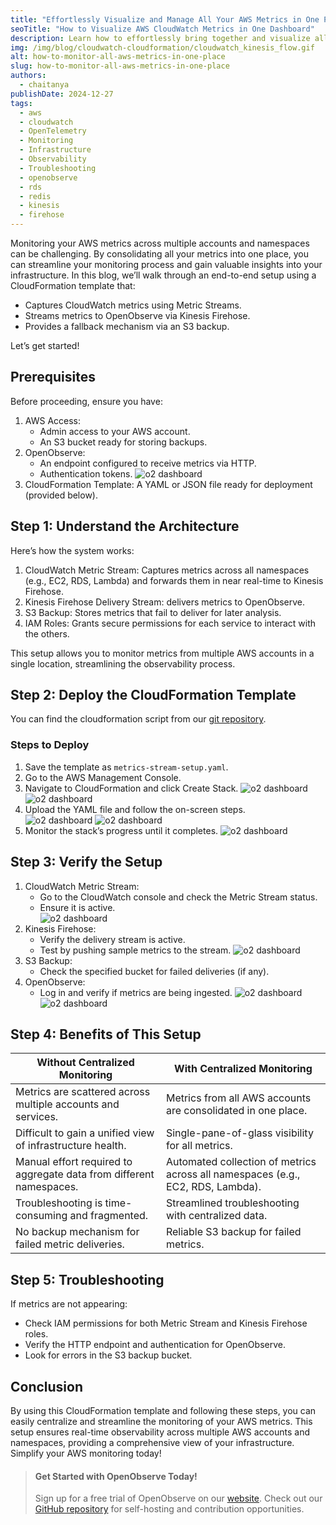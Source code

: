 ```yaml
---
title: "Effortlessly Visualize and Manage All Your AWS Metrics in One Place"
seoTitle: "How to Visualize AWS CloudWatch Metrics in One Dashboard"
description: Learn how to effortlessly bring together and visualize all your AWS metrics in one place. Step-by-step guide to creating unified dashboards for AWS monitoring.
img: /img/blog/cloudwatch-cloudformation/cloudwatch_kinesis_flow.gif
alt: how-to-monitor-all-aws-metrics-in-one-place
slug: how-to-monitor-all-aws-metrics-in-one-place
authors: 
  - chaitanya
publishDate: 2024-12-27
tags:
  - aws
  - cloudwatch
  - OpenTelemetry
  - Monitoring
  - Infrastructure
  - Observability
  - Troubleshooting
  - openobserve
  - rds
  - redis
  - kinesis
  - firehose
---
```


Monitoring your AWS metrics across multiple accounts and namespaces can be challenging. By consolidating all your metrics into one place, you can streamline your monitoring process and gain valuable insights into your infrastructure. In this blog, we’ll walk through an end-to-end setup using a CloudFormation template that:

* Captures CloudWatch metrics using Metric Streams.  
* Streams metrics to OpenObserve via Kinesis Firehose.  
* Provides a fallback mechanism via an S3 backup.

Let’s get started\!

## Prerequisites

Before proceeding, ensure you have:

1. AWS Access:  
   * Admin access to your AWS account.  
   * An S3 bucket ready for storing backups.  
2. OpenObserve:  
   * An endpoint configured to receive metrics via HTTP.  
   * Authentication tokens.
   ![o2 dashboard](/img/blog/cloudwatch-cloudformation/o2_endpoint_kinesis.png)  
3. CloudFormation Template: A YAML or JSON file ready for deployment (provided below).

## Step 1: Understand the Architecture

Here’s how the system works:

1. CloudWatch Metric Stream: Captures metrics across all namespaces (e.g., EC2, RDS, Lambda) and forwards them in near real-time to Kinesis Firehose.  
2. Kinesis Firehose Delivery Stream: delivers metrics to OpenObserve.  
3. S3 Backup: Stores metrics that fail to deliver for later analysis.  
4. IAM Roles: Grants secure permissions for each service to interact with the others.

This setup allows you to monitor metrics from multiple AWS accounts in a single location, streamlining the observability process.

## Step 2: Deploy the CloudFormation Template

You can find the cloudformation script from our [git repository](https://github.com/openobserve/cloudformation-templates/blob/main/aws_cloudwatch_metrics/CloudWatch_All_Metrics.yaml).

### Steps to Deploy

1. Save the template as `metrics-stream-setup.yaml`.  
2. Go to the AWS Management Console.  
3. Navigate to CloudFormation and click Create Stack.
![o2 dashboard](/img/blog/cloudwatch-cloudformation/search_cf.png)
![o2 dashboard](/img/blog/cloudwatch-cloudformation/create_cf_stack.png)    
4. Upload the YAML file and follow the on-screen steps.  
![o2 dashboard](/img/blog/cloudwatch-cloudformation/params_cf_stack.png)
![o2 dashboard](/img/blog/cloudwatch-cloudformation/ack_cf_stack.png)
5. Monitor the stack’s progress until it completes.
![o2 dashboard](/img/blog/cloudwatch-cloudformation/success_cf_stack.png)

## Step 3: Verify the Setup

1. CloudWatch Metric Stream:  
   * Go to the CloudWatch console and check the Metric Stream status.  
   * Ensure it is active.  
   ![o2 dashboard](/img/blog/cloudwatch-cloudformation/metrics_conf.png)
2. Kinesis Firehose:  
   * Verify the delivery stream is active.  
   * Test by pushing sample metrics to the stream. 
   ![o2 dashboard](/img/blog/cloudwatch-cloudformation/kinesis_conf.png)
3. S3 Backup:  
   * Check the specified bucket for failed deliveries (if any).  
4. OpenObserve:  
   * Log in and verify if metrics are being ingested.
   ![o2 dashboard](/img/blog/cloudwatch-cloudformation/o2_logs_console.png)
   ![o2 dashboard](/img/blog/cloudwatch-cloudformation/o2_sample_log.png)

## Step 4: Benefits of This Setup

| Without Centralized Monitoring | With Centralized Monitoring |
| ----- | ----- |
| Metrics are scattered across multiple accounts and services. | Metrics from all AWS accounts are consolidated in one place. |
| Difficult to gain a unified view of infrastructure health. | Single-pane-of-glass visibility for all metrics. |
| Manual effort required to aggregate data from different namespaces. | Automated collection of metrics across all namespaces (e.g., EC2, RDS, Lambda). |
| Troubleshooting is time-consuming and fragmented. | Streamlined troubleshooting with centralized data. |
| No backup mechanism for failed metric deliveries. | Reliable S3 backup for failed metrics. |

## Step 5: Troubleshooting

If metrics are not appearing:

* Check IAM permissions for both Metric Stream and Kinesis Firehose roles.  
* Verify the HTTP endpoint and authentication for OpenObserve.  
* Look for errors in the S3 backup bucket.

## Conclusion

By using this CloudFormation template and following these steps, you can easily centralize and streamline the monitoring of your AWS metrics. This setup ensures real-time observability across multiple AWS accounts and namespaces, providing a comprehensive view of your infrastructure. Simplify your AWS monitoring today\!

> #### Get Started with OpenObserve Today!
> Sign up for a free trial of OpenObserve on our [website](https://openobserve.ai/).
>Check out our [GitHub repository](https://github.com/openobserve) for self-hosting and contribution opportunities.